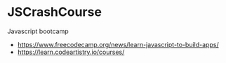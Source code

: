 # JSCrashCourse
Javascript bootcamp

- https://www.freecodecamp.org/news/learn-javascript-to-build-apps/
- https://learn.codeartistry.io/courses/
